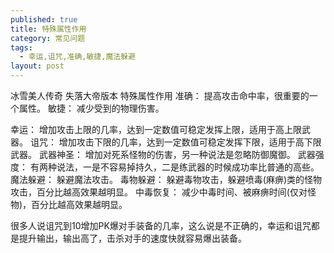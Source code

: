 ```yaml
---
published: true
title: 特殊属性作用
category: 常见问题
tags: 
  - 幸运,诅咒,准确,敏捷,魔法躲避
layout: post
---
```

冰雪美人传奇 失落大帝版本 特殊属性作用
准确： 提高攻击命中率，很重要的一个属性。
敏捷： 减少受到的物理伤害。

幸运： 增加攻击上限的几率，达到一定数值可稳定发挥上限，适用于高上限武器。
诅咒： 增加攻击下限的几率，达到一定数值可稳定发挥下限，适用于高下限武器。
武器神圣： 增加对死系怪物的伤害，另一种说法是忽略防御魔御。
武器强度： 有两种说法，一是不容易掉持久，二是练武器的时候成功率比普通的高些。
魔法躲避： 躲避魔法攻击。
毒物躲避： 躲避毒物攻击，躲避喷毒(麻痹)类的怪物攻击，百分比越高效果越明显。
中毒恢复： 减少中毒时间、被麻痹时间(仅对怪物)，百分比越高效果越明显。

很多人说诅咒到10增加PK爆对手装备的几率，这么说是不正确的，幸运和诅咒都是提升输出，输出高了，击杀对手的速度快就容易爆出装备。
